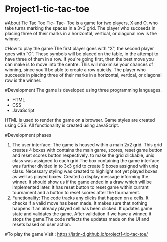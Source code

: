 # Project1-tic-tac-toe

#About Tic Tac Toe
Tic- Tac- Toe is a game for two players, X and O, who take turns marking the spaces in a 3×3 grid. The player who succeeds in placing three of their marks in a horizontal, vertical, or diagonal row is the winner.

#How to play the game
The first player goes with "X", the second player goes with “O”. These symbols will be placed on the table, in the attempt to have three of them in a row. If you're going first, then the best move you can make is to move into the centre. This will maximise your chances of winning, since you'll be able to create a row quickly. The player who succeeds in placing three of their marks in a horizontal, vertical, or diagonal row is the winner.

#Development
The game is developed using three programming languages.

+ HTML
+ CSS
+ JavaScript

HTML is used to render the game on a browser. Game styles are created using CSS. All functionality is created using JavaScript.

#Development phases

1. The user interface:
The game is housed within a main 2x2 grid. This grid creates 4 boxes with contains the main game, scores, reset game button and reset scores button respectively. to make the grid clickable, uniq class was assigned to each grid.The box containing the game interface was further divided in to 3x3 grid to create 9 boxes assigned with uniq class. Necessary styling was created to highlight not yet played boxes as well as played boxes. Created a  display message informing the winner. It should show us if the game ended in a draw which will be implemented later. It has reset button to reset game within currant tournament and a button to reset scores after the tournament.
2. Functionality:
The code tracks any clicks that happen on a cells. It checks if a valid move has been made. It makes sure that nothing happens if an already played cell has been clicked. It updates game state and validates the game. After validation if we have a winner, it stops the game.The code reflects the updates made on the UI and resets based on user action.

#To play the game
Visit : <https://jatin-d.github.io/project1-tic-tac-toe/>
